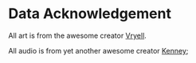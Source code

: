 # Data Acknowledgement

All art is from the awesome creator [Vryell](https://vryell.itch.io/).

All audio is from yet another awesome creator [Kenney](https://www.kenney.nl/);
